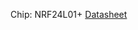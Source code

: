 Chip: NRF24L01+ [Datasheet](https://www.sparkfun.com/datasheets/Components/SMD/nRF24L01Pluss_Preliminary_Product_Specification_v1_0.pdf)
